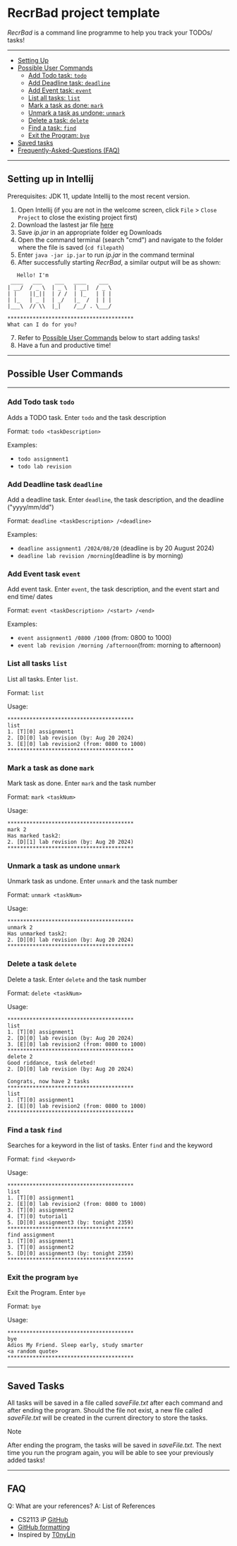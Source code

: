 # RecrBad project template

_RecrBad_ is a command line programme to help you track your TODOs/ tasks!

<hr>

- [Setting Up](#Setting-Up-in-Intellij)
- [Possible User Commands](#Possible-User-Commands)
  - [Add Todo task: `todo`](#Add-Todo-task-todo)
  - [Add Deadline task: `deadline`](#Add-Deadline-task-deadline)
  - [Add Event task: `event`](#Add-Event-task-event)
  - [List all tasks: `list`](#List-all-tasks-list)
  - [Mark a task as done: `mark`](#Mark-a-task-as-done-mark)
  - [Unmark a task as undone: `unmark`](#Unmark-a-task-as-undone-unmark)
  - [Delete a task: `delete`](#delete-a-task-delete)
  - [Find a task: `find`](#Find-a-task-find)
  - [Exit the Program: `bye`](#Exit-the-program-bye)
- [Saved tasks](#Saved-tasks)
- [Frequently-Asked-Questions (FAQ)](#FAQ)

<hr>

## Setting up in Intellij

Prerequisites: JDK 11, update Intellij to the most recent version.

1. Open Intellij (if you are not in the welcome screen, click `File` > `Close Project`
   to close the existing project first)
2. Download the lastest jar file [here](https://github.com/NGXZS/ip/releases)
3. Save _ip.jar_ in an appropriate folder eg Downloads
4. Open the command terminal (search "cmd") and navigate to the folder where the file is saved (`cd filepath`)
5. Enter `java -jar ip.jar` to run _ip.jar_ in the command terminal
6. After successfully starting _RecrBad_, a similar output will be as shown:
```
   Hello! I'm
 ____   ___    ___   ____    ___
| __/  / _ \  | _ \  | __|  / _ \
| |    ||_||  | / /  | |_   | | |
| |_   | _ |  | _/   |_  /  | | |
|___\  // \\  |_|    /__/ . \___/

****************************************
What can I do for you?
```
7. Refer to [Possible User Commands](#Possible-User-Commands) below to start adding tasks!
8. Have a fun and productive time!

<hr>

## Possible User Commands
<hr>

### Add Todo task `todo`
Adds a TODO task. Enter `todo` and the task description

Format: `todo <taskDescription>`

Examples:
   * `todo assignment1`
   * `todo lab revision`

### Add Deadline task `deadline`
Add a deadline task. Enter `deadline`, the task description, and the deadline ("yyyy/mm/dd")

Format: `deadline <taskDescription> /<deadline>`

Examples:
* `deadline assignment1 /2024/08/20` (deadline is by 20 August 2024)
* `deadline lab revision /morning`(deadline is by morning)

### Add Event task `event`
Add event task. Enter `event`, the task description, and the event start and end time/ dates

Format: `event <taskDescription> /<start> /<end>`

Examples:
* `event assignment1 /0800 /1000` (from: 0800 to 1000)
* `event lab revision /morning /afternoon`(from: morning to afternoon)

### List all tasks `list`
List all tasks. Enter `list`.

Format: `list`

Usage:
```
****************************************
list
1. [T][0] assignment1
2. [D][0] lab revision (by: Aug 20 2024)
3. [E][0] lab revision2 (from: 0800 to 1000)
****************************************

```
### Mark a task as done `mark`
Mark task as done. Enter `mark` and the task number

Format:  `mark <taskNum>`

Usage:
```
****************************************
mark 2
Has marked task2:
2. [D][1] lab revision (by: Aug 20 2024)
****************************************

```
### Unmark a task as undone `unmark`
Unmark task as undone. Enter `unmark` and the task number

Format:  `unmark <taskNum>`

Usage:
```
****************************************
unmark 2
Has unmarked task2:
2. [D][0] lab revision (by: Aug 20 2024)
****************************************
```

### Delete a task `delete`
Delete a task. Enter `delete` and the task number

Format: `delete <taskNum>`

Usage: 
```
****************************************
list
1. [T][0] assignment1
2. [D][0] lab revision (by: Aug 20 2024)
3. [E][0] lab revision2 (from: 0800 to 1000)
****************************************
delete 2
Good riddance, task deleted!
2. [D][0] lab revision (by: Aug 20 2024)

Congrats, now have 2 tasks
****************************************
list
1. [T][0] assignment1
2. [E][0] lab revision2 (from: 0800 to 1000)
****************************************
```

### Find a task `find`
Searches for a keyword in the list of tasks. Enter `find` and the keyword

Format: `find <keyword>`

Usage: 
```
****************************************
list
1. [T][0] assignment1
2. [E][0] lab revision2 (from: 0800 to 1000)
3. [T][0] assignment2
4. [T][0] tutorial1
5. [D][0] assignment3 (by: tonight 2359)
****************************************
find assignment
1. [T][0] assignment1
3. [T][0] assignment2
5. [D][0] assignment3 (by: tonight 2359)
****************************************
```

### Exit the program `bye`
Exit the Program. Enter `bye`

Format: `bye`

Usage:
```
****************************************
bye
Adios My Friend. Sleep early, study smarter
<a random quote>
****************************************

```
<hr>

## Saved Tasks
All tasks will be saved in a file called _saveFile.txt_ after each command and after ending the program.
Should the file not exist, a new file called _saveFile.txt_ will be created in the current directory to store the tasks.

> [!NOTE]
> After ending the program, the tasks will be saved in _saveFile.txt_.
> The next time you run the program again, you will be able to see your previously added tasks!

<hr>

## FAQ
Q: What are your references?
A: List of References
   + CS2113 iP [GitHub](https://github.com/nus-cs2113-AY2324S2/ip)
   + [GitHub formatting](https://docs.github.com/en/get-started/writing-on-github/getting-started-with-writing-and-formatting-on-github/basic-writing-and-formatting-syntax)
   + Inspired by [T0nyLin](https://github.com/T0nyLin/ip/blob/master/docs/README.md?plain=1)